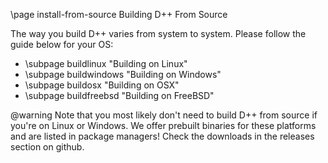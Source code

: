 \page install-from-source Building D++ From Source

The way you build D++ varies from system to system. Please follow the guide below for your OS:

* \subpage buildlinux "Building on Linux"
* \subpage buildwindows "Building on Windows"
* \subpage buildosx "Building on OSX"
* \subpage buildfreebsd "Building on FreeBSD"

@warning Note that you most likely don't need to build D++ from source if you're on Linux or Windows. We offer prebuilt binaries for these platforms and are listed in package managers! Check the downloads in the releases section on github.
